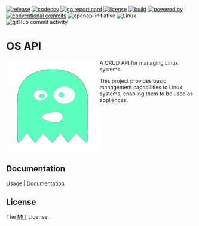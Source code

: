 [![release](https://img.shields.io/github/release/retr0h/osapi.svg?style=for-the-badge)](https://github.com/retr0h/osapi/releases/latest)
[![codecov](https://img.shields.io/codecov/c/github/retr0h/osapi?token=NF0T86B1EP&style=for-the-badge)](https://codecov.io/gh/retr0h/osapi)
[![go report card](https://goreportcard.com/badge/github.com/retr0h/osapi?style=for-the-badge)](https://goreportcard.com/report/github.com/retr0h/osapi)
[![license](https://img.shields.io/badge/license-MIT-brightgreen.svg?style=for-the-badge)](LICENSE)
[![build](https://img.shields.io/github/actions/workflow/status/retr0h/osapi/go.yml?style=for-the-badge)](https://github.com/retr0h/osapi/actions/workflows/go.yml)
[![powered by](https://img.shields.io/badge/powered%20by-goreleaser-green.svg?style=for-the-badge)](https://github.com/goreleaser)
[![conventional commits](https://img.shields.io/badge/Conventional%20Commits-1.0.0-yellow.svg?style=for-the-badge)](https://conventionalcommits.org)
![openapi initiative](https://img.shields.io/badge/openapiinitiative-%23000000.svg?style=for-the-badge&logo=openapiinitiative&logoColor=white)
![Linux](https://img.shields.io/badge/Linux-FCC624?style=for-the-badge&logo=linux&logoColor=black)
![gitHub commit activity](https://img.shields.io/github/commit-activity/m/retr0h/osapi?style=for-the-badge)

# OS API

<img src="asset/logo.png" align="left" width="250px" height="250px" />

A CRUD API for managing Linux systems.

This project provides basic management capabilities to Linux systems, enabling
them to be used as appliances.

<br clear="left"/>

## Documentation

[Usage][] | [Documentation][]

[Usage]: https://retr0h.github.io/osapi/usage
[Documentation]: https://retr0h.github.io/osapi/

## License

The [MIT][] License.

[MIT]: LICENSE
